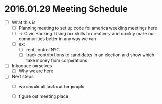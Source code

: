 # 2016.01.29 Meeting Schedule
- [ ] What this is
  - [ ] Planning meeting to set up code for america weekling meetings here
  - [ ] -> Civic Hacking: Using our skills to creatively and quickly make our communities better in any way we can
  - [ ] ex:
    - [ ] rent control NYC
    - [ ] track contributions to candidates in an election and show which take money from corporations
- [ ] Introduce ourselves
  - [ ] Why we are here
- [ ] Next steps
  - [ ] we should all look out for people
  - [ ] figure out meeting place
  

